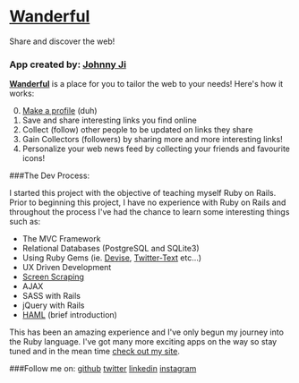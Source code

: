 # [Wanderful](http://wanderfully.herokuapp.com/)
Share and discover the web!

### App created by: [Johnny Ji](http://www.johnnyji.com/)

**[Wanderful](http://wanderfully.herokuapp.com/)** is a place for you to tailor the web to your needs! Here's how it works:

0. [Make a profile](https://wanderfully.herokuapp.com/) (duh)
1. Save and share interesting links you find online
2. Collect (follow) other people to be updated on links they share
3. Gain Collectors (followers) by sharing more and more interesting links!
4. Personalize your web news feed by collecting your friends and favourite icons!


###The Dev Process:

I started this project with the objective of teaching myself Ruby on Rails. Prior to beginning this project, I have no experience with Ruby on Rails and throughout the process I've had the chance to learn some interesting things such as:

- The MVC Framework
- Relational Databases (PostgreSQL and SQLite3)
- Using Ruby Gems (ie. [Devise](https://github.com/plataformatec/devise), [Twitter-Text](https://github.com/twitter/twitter-text-rb) etc...)
- UX Driven Development
- [Screen Scraping](https://github.com/jaimeiniesta/metainspector)
- AJAX
- SASS with Rails
- jQuery with Rails
- [HAML](https://github.com/haml/haml) (brief introduction)

This has been an amazing experience and I've only begun my journey into the Ruby language. I've got many more exciting apps on the way so stay tuned and in the mean time [check out my site](http://www.johnnyji.com/).


###Follow me on:
[github](http://www.github.com/johnnyji)
[twitter](http://www.twitter.com/johnnyisji)
[linkedin](https://www.linkedin.com/pub/johnny-ji/92/1b8/981)
[instagram](https://instagram.com/johnnayjay)
